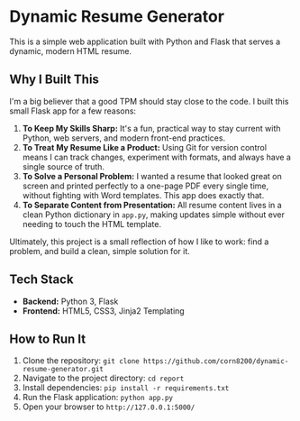 # Dynamic Resume Generator

This is a simple web application built with Python and Flask that serves a dynamic, modern HTML resume.

## Why I Built This

I'm a big believer that a good TPM should stay close to the code. I built this small Flask app for a few reasons:

1.  **To Keep My Skills Sharp:** It's a fun, practical way to stay current with Python, web servers, and modern front-end practices.
2.  **To Treat My Resume Like a Product:** Using Git for version control means I can track changes, experiment with formats, and always have a single source of truth.
3.  **To Solve a Personal Problem:** I wanted a resume that looked great on screen and printed perfectly to a one-page PDF every single time, without fighting with Word templates. This app does exactly that.
4.  **To Separate Content from Presentation:** All resume content lives in a clean Python dictionary in `app.py`, making updates simple without ever needing to touch the HTML template.

Ultimately, this project is a small reflection of how I like to work: find a problem, and build a clean, simple solution for it.

## Tech Stack

- **Backend:** Python 3, Flask
- **Frontend:** HTML5, CSS3, Jinja2 Templating

## How to Run It

1.  Clone the repository: `git clone https://github.com/corn8200/dynamic-resume-generator.git`
2.  Navigate to the project directory: `cd report`
3.  Install dependencies: `pip install -r requirements.txt`
4.  Run the Flask application: `python app.py`
5.  Open your browser to `http://127.0.0.1:5000/`
